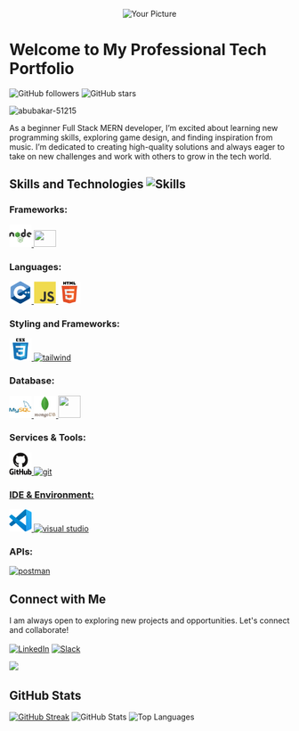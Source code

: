 <p align="center"><img src="https://user-images.githubusercontent.com/74038190/225813708-98b745f2-7d22-48cf-9150-083f1b00d6c9.gif" alt="Your Picture" /></p>

# Welcome to My Professional Tech Portfolio

![GitHub followers](https://img.shields.io/github/followers/abubakar-51215?style=social)
![GitHub stars](https://img.shields.io/github/stars/abubakar-51215?style=social)
<p align="left"> <img src="https://komarev.com/ghpvc/?username=abubakar-51215&label=Profile%20views&color=0e75b6&style=flat" alt="abubakar-51215" /> </p>

As a beginner Full Stack MERN developer, I’m excited about learning new programming skills, exploring game design, and finding inspiration from music. I’m dedicated to creating high-quality solutions and always eager to take on new challenges and work with others to grow in the tech world.

## Skills and Technologies <img src="https://github.com/user-attachments/assets/f8be29be-bf39-4548-a88c-70dd205db02d" title="Skills" alt="Skills" width="40" height="40">

<h3 align="left">Frameworks:</h3>
<p align="left">
  <a href="https://nodejs.org" target="_blank" rel="noreferrer">
    <img src="https://raw.githubusercontent.com/devicons/devicon/master/icons/nodejs/nodejs-original-wordmark.svg" alt="nodejs" width="40" height="40"/>
  </a>
 <a href="https://expressjs.com" target="_blank" rel="noreferrer">
  <img src="https://cdn.jsdelivr.net/gh/devicons/devicon@latest/icons/express/express-original.svg" height="30" width="40" style="filter: url(#brighten);" />
</a>
</p>

<h3 align="left">Languages:</h3>
<p align="left">
  <a href="https://www.w3schools.com/cpp/" target="_blank" rel="noreferrer">
    <img src="https://raw.githubusercontent.com/devicons/devicon/master/icons/cplusplus/cplusplus-original.svg" alt="cplusplus" width="40" height="40"/>
  </a>
  <a href="https://developer.mozilla.org/en-US/docs/Web/JavaScript" target="_blank" rel="noreferrer">
    <img src="https://raw.githubusercontent.com/devicons/devicon/master/icons/javascript/javascript-original.svg" alt="javascript" width="40" height="40"/>
  </a>
  <a href="https://www.w3.org/html/" target="_blank" rel="noreferrer">
    <img src="https://raw.githubusercontent.com/devicons/devicon/master/icons/html5/html5-original-wordmark.svg" alt="html5" width="40" height="40"/>
  </a>
</p>

<h3 align="left">Styling and Frameworks:</h3>
<p align="left">
  <a href="https://www.w3schools.com/css/" target="_blank" rel="noreferrer">
    <img src="https://raw.githubusercontent.com/devicons/devicon/master/icons/css3/css3-original-wordmark.svg" alt="css3" width="40" height="40"/>
  </a>
  <a href="https://tailwindcss.com/" target="_blank" rel="noreferrer">
    <img src="https://www.vectorlogo.zone/logos/tailwindcss/tailwindcss-icon.svg" alt="tailwind" width="40" height="40"/>
  </a>
</p>

<h3 align="left">Database:</h3>
<p align="left">
  <a href="https://www.mysql.com/" target="_blank" rel="noreferrer">
    <img src="https://raw.githubusercontent.com/devicons/devicon/master/icons/mysql/mysql-original-wordmark.svg" alt="mysql" width="40" height="40"/>
  </a>
  <a href="https://www.mongodb.com/" target="_blank" rel="noreferrer">
    <img src="https://raw.githubusercontent.com/devicons/devicon/master/icons/mongodb/mongodb-original-wordmark.svg" alt="mongodb" width="40" height="40"/>
  </a>
  <a href="https://mongoosejs.com/" target="_blank" rel="noreferrer">    
 <img src="https://cdn.jsdelivr.net/gh/devicons/devicon@latest/icons/mongoose/mongoose-original.svg"  width="40" height="40"/>
  </a>
</p>

<h3 align="left">Services & Tools:</h3>
<p align="left">
  </a>
  <a href="https://github.com/" target="_blank" rel="noreferrer">
    <img src="https://raw.githubusercontent.com/devicons/devicon/master/icons/github/github-original-wordmark.svg" alt="github" width="40" height="40"/>
  </a>
  <a href="https://git-scm.com/" target="_blank" rel="noreferrer">
    <img src="https://www.vectorlogo.zone/logos/git-scm/git-scm-icon.svg" alt="git" width="40" height="40"/>
</p>

<h3 align="left">IDE & Environment:</h3>
<p align="left">
  <a href="https://code.visualstudio.com/" target="_blank" rel="noreferrer">
    <img src="https://raw.githubusercontent.com/devicons/devicon/master/icons/vscode/vscode-original.svg" alt="vscode" width="40" height="40"/>
  </a>
  <a href="https://visualstudio.microsoft.com/" target="_blank" rel="noreferrer">
    <img src="https://visualstudio.microsoft.com/wp-content/uploads/2021/10/Product-Icon.svg" alt="visual studio" width="40" height="40"/>
  </a>
</p>

<h3 align="left">APIs:</h3>
<p align="left">
  <a href="https://postman.com" target="_blank" rel="noreferrer">
    <img src="https://www.vectorlogo.zone/logos/getpostman/getpostman-icon.svg" alt="postman" width="40" height="40"/>
  </a>
</p>

## Connect with Me
I am always open to exploring new projects and opportunities. Let's connect and collaborate!
<br><br>
[<img src="https://cdn.jsdelivr.net/gh/devicons/devicon/icons/linkedin/linkedin-original.svg" title="LinkedIn" alt="LinkedIn" width="40" height="40">](https://linkedin.com/in/abubaker-amir-6763b5320/)
[<img src="https://cdn.jsdelivr.net/gh/devicons/devicon/icons/slack/slack-original.svg" title="Slack" alt="Slack" width="40" height="40">](https://app.slack.com/client/T07FW94DP50/C07FYPENHNY)

<img src="https://www.animatedimages.org/data/media/562/animated-line-image-0015.gif" width="1920" />

## GitHub Stats
<div>
  <a href="https://git.io/streak-stats"><img src="https://streak-stats.demolab.com?user=abubakar-51215&theme=github-dark-blue&hide_border=true&border_radius=12&card_width=496&background=45%2C0D1117%2C1C2431&stroke=8D6F15&currStreakNum=fff&currStreakLabel=fff&sideLabels=58A6FF&fire=FF652F&exclude_days=Sun%2CSat" alt="GitHub Streak" /></a>
  <img src="https://github-readme-stats.vercel.app/api?username=abubakar-51215&card_width=496&card_height=195&show_icons=true&theme=github_dark&bg_color=45,0D1117,1C2431&hide_border=true&border_radius=12&ring_color=1f6feb&text_color=fff&title_color=58a6ff" alt="GitHub Stats" />
  <img src="https://github-readme-stats.vercel.app/api/top-langs/?username=abubakar-51215&layout=compact&theme=sunset-gradient&theme=github_dark&bg_color=45,0D1117,1C2431&card_width=496&card_height=195&hide_border=true&border_radius=12&text_color=fff&title_color=58a6ff" alt="Top Languages" />
</div>
